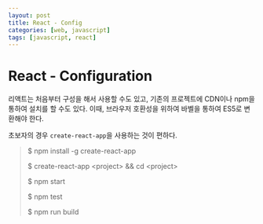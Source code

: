 ```yaml
---
layout: post
title: React - Config
categories: [web, javascript]
tags: [javascript, react]
---
```




# React - Configuration

리액트는 처음부터 구성을 해서 사용할 수도 있고, 기존의 프로젝트에 CDN이나 npm을 통하여 설치를 할 수도 있다. 이때, 브라우저 호환성을 위하여 바벨을 통하여 ES5로 변환해야 한다.

초보자의 경우 `create-react-app`을 사용하는 것이 편하다.

> $ npm install -g create-react-app
>
> $ create-react-app \<project> && cd \<project>
>
> $ npm start
>
> $ npm test
>
> $ npm run build

